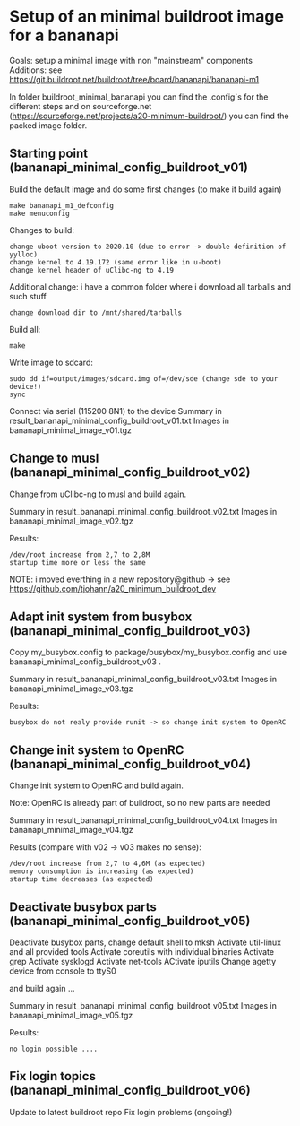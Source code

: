 Setup of an minimal buildroot image for a bananapi
==================================================

Goals: setup a minimal image with non "mainstream" components
Additions: see https://git.buildroot.net/buildroot/tree/board/bananapi/bananapi-m1

In folder buildroot_minimal_bananapi you can find the .config`s for the different steps and on sourceforge.net (https://sourceforge.net/projects/a20-minimum-buildroot/) you can find the packed image folder.


Starting point (bananapi_minimal_config_buildroot_v01)
------------------------------------------------------

Build the default image and do some first changes (to make it build again)

	make bananapi_m1_defconfig
	make menuconfig

Changes to build:

	change uboot version to 2020.10 (due to error -> double definition of yylloc)
	change kernel to 4.19.172 (same error like in u-boot)
	change kernel header of uClibc-ng to 4.19

Additional change: i have a common folder where i download all tarballs and such stuff

	change download dir to /mnt/shared/tarballs

Build all:

	make

Write image to sdcard:

	sudo dd if=output/images/sdcard.img of=/dev/sde (change sde to your device!)
	sync

Connect via serial (115200 8N1) to the device
Summary in result_bananapi_minimal_config_buildroot_v01.txt
Images in bananapi_minimal_image_v01.tgz


Change to musl (bananapi_minimal_config_buildroot_v02)
------------------------------------------------------

Change from uClibc-ng to musl and build again.

Summary in result_bananapi_minimal_config_buildroot_v02.txt
Images in bananapi_minimal_image_v02.tgz

Results:

	/dev/root increase from 2,7 to 2,8M
	startup time more or less the same

NOTE: i moved everthing in a new repository@github -> see https://github.com/tjohann/a20_minimum_buildroot_dev


Adapt init system from busybox (bananapi_minimal_config_buildroot_v03)
----------------------------------------------------------------------

Copy my_busybox.config to package/busybox/my_busybox.config and use bananapi_minimal_config_buildroot_v03 .

Summary in result_bananapi_minimal_config_buildroot_v03.txt
Images in bananapi_minimal_image_v03.tgz

Results:

	busybox do not realy provide runit -> so change init system to OpenRC


Change init system to OpenRC (bananapi_minimal_config_buildroot_v04)
--------------------------------------------------------------------

Change init system to OpenRC and build again.

Note: OpenRC is already part of buildroot, so no new parts are needed

Summary in result_bananapi_minimal_config_buildroot_v04.txt
Images in bananapi_minimal_image_v04.tgz

Results (compare with v02 -> v03 makes no sense):

	/dev/root increase from 2,7 to 4,6M (as expected)
	memory consumption is increasing (as expected)
	startup time decreases (as expected)


Deactivate busybox parts (bananapi_minimal_config_buildroot_v05)
----------------------------------------------------------------

Deactivate busybox parts, change default shell to mksh
Activate util-linux and all provided tools
Activate coreutils with individual binaries
Activate grep
Activate sysklogd
Activate net-tools
ACtivate iputils
Change agetty device from console to ttyS0

and build again ...

Summary in result_bananapi_minimal_config_buildroot_v05.txt
Images in bananapi_minimal_image_v05.tgz

Results:

	no login possible ....


Fix login topics (bananapi_minimal_config_buildroot_v06)
--------------------------------------------------------

Update to latest buildroot repo
Fix login problems (ongoing!)

